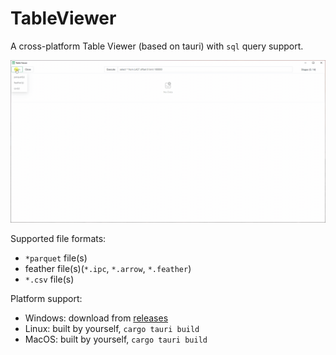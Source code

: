 # TableViewer

A cross-platform Table Viewer (based on tauri) with `sql` query support.

![Demo](img/demo.gif)

Supported file formats:
- `*parquet` file(s)
- feather file(s)(`*.ipc`, `*.arrow`, `*.feather`)
- `*.csv` file(s)

Platform support:
- Windows: download from [releases](https://github.com/GreyRaphael/TableViewer/releases)
- Linux: built by yourself, `cargo tauri build`
- MacOS: built by yourself, `cargo tauri build`